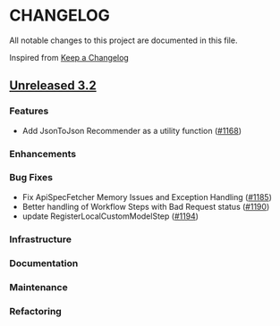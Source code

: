 # CHANGELOG
All notable changes to this project are documented in this file.

Inspired from [Keep a Changelog](https://keepachangelog.com/en/1.1.0/)

## [Unreleased 3.2](https://github.com/opensearch-project/flow-framework/compare/3.1...HEAD)
### Features
- Add JsonToJson Recommender as a utility function ([#1168](https://github.com/opensearch-project/flow-framework/issues/1168))

### Enhancements
### Bug Fixes
- Fix ApiSpecFetcher Memory Issues and Exception Handling ([#1185](https://github.com/opensearch-project/flow-framework/pull/1185))
- Better handling of Workflow Steps with Bad Request status ([#1190](https://github.com/opensearch-project/flow-framework/pull/1190))
- update RegisterLocalCustomModelStep ([#1194](https://github.com/opensearch-project/flow-framework/pull/1194))

### Infrastructure
### Documentation
### Maintenance
### Refactoring
